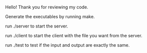 Hello! Thank you for reviewing my code.

Generate the executables by running make.

run ./server to start the server.

run ./client <filename> to start the client with the file you want from the server.

run ./test <inputfile> <outputfile> to test if the input and output are exactly the same.

